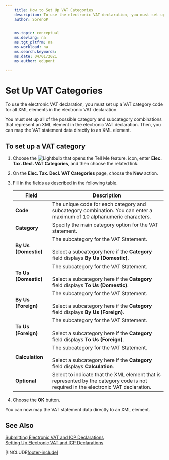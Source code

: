 ```yaml
---
    title: How to Set Up VAT Categories
    description: To use the electronic VAT declaration, you must set up a VAT category code for all XML elements in the electronic VAT declaration.
    author: SorenGP

    
    ms.topic: conceptual
    ms.devlang: na
    ms.tgt_pltfrm: na
    ms.workload: na
    ms.search.keywords:
    ms.date: 04/01/2021
    ms.author: edupont

---
```

# Set Up VAT Categories
To use the electronic VAT declaration, you must set up a VAT category code for all XML elements in the electronic VAT declaration.  

You must set up all of the possible category and subcategory combinations that represent an XML element in the electronic VAT declaration. Then, you can map the VAT statement data directly to an XML element.  

## To set up a VAT category  

1.  Choose the ![Lightbulb that opens the Tell Me feature.](../../media/ui-search/search_small.png "Tell me what you want to do") icon, enter **Elec. Tax. Decl. VAT Categories**, and then choose the related link.  
2.  On the **Elec. Tax. Decl. VAT Categories** page, choose the **New** action.  
3.  Fill in the fields as described in the following table.  

    |Field|Description|  
    |---------------------------------|---------------------------------------|  
    |**Code**|The unique code for each category and subcategory combination. You can enter a maximum of 10 alphanumeric characters.|  
    |**Category**|Specify the main category option for the VAT statement.|  
    |**By Us (Domestic)**|The subcategory for the VAT Statement.<br /><br /> Select a subcategory here if the **Category** field displays **By Us (Domestic)**.|  
    |**To Us (Domestic)**|The subcategory for the VAT Statement.<br /><br /> Select a subcategory here if the **Category** field displays **To Us (Domestic)**.|  
    |**By Us (Foreign)**|The subcategory for the VAT Statement.<br /><br /> Select a subcategory here if the **Category** field displays **By Us (Foreign)**.|  
    |**To Us (Foreign)**|The subcategory for the VAT Statement.<br /><br /> Select a subcategory here if the **Category** field displays **To Us (Foreign)**.|  
    |**Calculation**|The subcategory for the VAT Statement.<br /><br /> Select a subcategory here if the **Category** field displays **Calculation**.|  
    |**Optional**|Select to indicate that the XML element that is represented by the category code is not required in the electronic VAT declaration.|  

4.  Choose the **OK** button.  

You can now map the VAT statement data directly to an XML element.  

## See Also  
 [Submitting Electronic VAT and ICP Declarations](electronic-vat-and-icp-declarations.md)  
 [Setting Up Electronic VAT and ICP Declarations](how-to-set-up-electronic-vat-and-icp-declarations.md)


[!INCLUDE[footer-include](../../includes/footer-banner.md)]